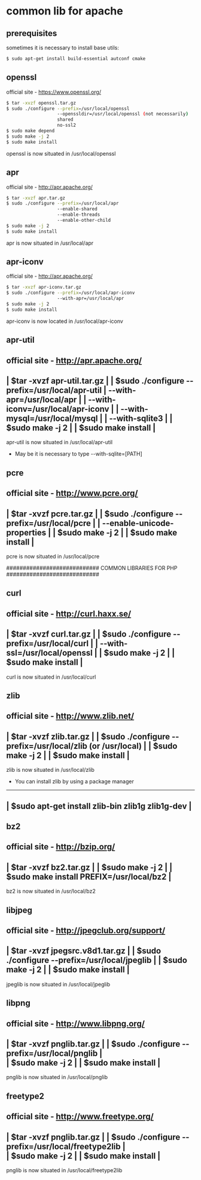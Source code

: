 # common lib for apache

## prerequisites 
sometimes it is necessary to install base utils:
```sh
$ sudo apt-get install build-essential autconf cmake
```
 

## openssl
official site - https://www.openssl.org/
```sh
$ tar -xvzf openssl.tar.gz
$ sudo ./configure --prefix=/usr/local/openssl 
                   --openssldir=/usr/local/openssl (not necessarily)
                   shared 
                   no-ssl2 
$ sudo make depend
$ sudo make -j 2
$ sudo make install
```

openssl is now situated in /usr/local/openssl


## apr
official site - http://apr.apache.org/
```sh
$ tar -xvzf apr.tar.gz
$ sudo ./configure --prefix=/usr/local/apr 
                   --enable-shared
                   --enable-threads 
                   --enable-other-child
$ sudo make -j 2
$ sudo make install	
```

apr is now situated in /usr/local/apr


## apr-iconv
official site - http://apr.apache.org/
```sh
$ tar -xvzf apr-iconv.tar.gz
$ sudo ./configure --prefix=/usr/local/apr-iconv
                   --with-apr=/usr/local/apr
$ sudo make -j 2
$ sudo make install
```
apr-iconv is now located in /usr/local/apr-iconv


 apr-util
 --------
 official site - http://apr.apache.org/
 ------------------------------------------------------------------------
 | $tar -xvzf apr-util.tar.gz						|
 | $sudo ./configure --prefix=/usr/local/apr-util			|
                     --with-apr=/usr/local/apr				|
 |                   --with-iconv=/usr/local/apr-iconv		        |
 |                   --with-mysql=/usr/local/mysql 			|
 |                   --with-sqlite3  					|
 | $sudo make -j 2							|
 | $sudo make install						   	|
 ------------------------------------------------------------------------ 
 apr-util is now situated in /usr/local/apr-util 
 * May be it is necessary to type
   --with-sqlite=[PATH]
 

 pcre
 ----
 official site - http://www.pcre.org/
 ------------------------------------------------------------------------
 | $tar -xvzf pcre.tar.gz						|
 | $sudo ./configure --prefix=/usr/local/pcre  				|
 |                   --enable-unicode-properties 			|
 | $sudo make -j 2							|
 | $sudo make install							|
 ------------------------------------------------------------------------
 pcre is now situated in /usr/local/pcre

 ############################
 COMMON LIBRARIES FOR PHP
 ############################

 curl
 -----
 official site - http://curl.haxx.se/
 ------------------------------------------------------------------------
 | $tar -xvzf curl.tar.gz						|
 | $sudo ./configure --prefix=/usr/local/curl 				|
 |		     --with-ssl=/usr/local/openssl			|
 | $sudo make -j 2							|
 | $sudo make install							|
 ------------------------------------------------------------------------
 curl is now situated in /usr/local/curl

 
 zlib
 -----
 official site - http://www.zlib.net/
 ------------------------------------------------------------------------
 | $tar -xvzf zlib.tar.gz						|
 | $sudo ./configure --prefix=/usr/local/zlib (or /usr/local)		| 
 | $sudo make -j 2							|
 | $sudo make install							|
 ------------------------------------------------------------------------
 zlib is now situated in /usr/local/zlib
 * You can install zlib by using a package manager
 ------------------------------------------------------------------------
 | $sudo apt-get install zlib-bin zlib1g zlib1g-dev			| 
 ------------------------------------------------------------------------


 bz2
 ---
 official site - http://bzip.org/
 ------------------------------------------------------------------------
 | $tar -xvzf bz2.tar.gz						|
 | $sudo make -j 2							|
 | $sudo make install PREFIX=/usr/local/bz2				|
 ------------------------------------------------------------------------
 bz2 is now situated in /usr/local/bz2
 

 libjpeg
 -------
 official site -  http://jpegclub.org/support/
 ------------------------------------------------------------------------
 | $tar -xvzf jpegsrc.v8d1.tar.gz					|
 | $sudo ./configure --prefix=/usr/local/jpeglib			| 
 | $sudo make -j 2							|
 | $sudo make install							|
 ------------------------------------------------------------------------
 jpeglib is now situated in /usr/local/jpeglib

 
 libpng
 ------
 official site -  http://www.libpng.org/
 ------------------------------------------------------------------------
 | $tar -xvzf pnglib.tar.gz						|
 | $sudo ./configure --prefix=/usr/local/pnglib				|	 
 | $sudo make -j 2							|
 | $sudo make install							|
 ------------------------------------------------------------------------
 pnglib is now situated in /usr/local/pnglib

 
 freetype2
 ---------
 official site -  http://www.freetype.org/
 ------------------------------------------------------------------------
 | $tar -xvzf pnglib.tar.gz						|
 | $sudo ./configure --prefix=/usr/local/freetype2lib			|	 
 | $sudo make -j 2							|
 | $sudo make install							|
 ------------------------------------------------------------------------
 pnglib is now situated in /usr/local/freetype2lib 
